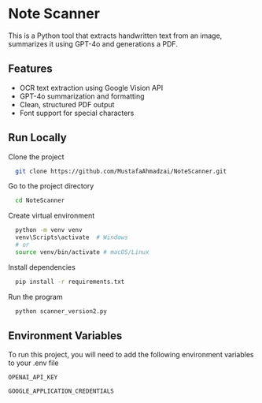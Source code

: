 # Note Scanner
This is a Python tool that extracts handwritten text from an image, summarizes it using GPT-4o and generations a PDF.

## Features
- OCR text extraction using Google Vision API
- GPT-4o summarization and formatting
- Clean, structured PDF output
- Font support for special characters


## Run Locally

Clone the project

```bash
  git clone https://github.com/MustafaAhmadzai/NoteScanner.git
```

Go to the project directory

```bash
  cd NoteScanner
```

Create virtual environment

```bash
  python -m venv venv
  venv\Scripts\activate  # Windows
  # or
  source venv/bin/activate # macOS/Linux
```

Install dependencies

```bash
  pip install -r requirements.txt
```

Run the program

```bash
  python scanner_version2.py
```

## Environment Variables

To run this project, you will need to add the following environment variables to your .env file

`OPENAI_API_KEY`

`GOOGLE_APPLICATION_CREDENTIALS`








